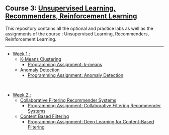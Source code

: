 ## Course 3: [Unsupervised Learning, Recommenders, Reinforcement Learning](https://www.coursera.org/learn/unsupervised-learning-recommenders-reinforcement-learning/home/info)
This repository contains all the optional and practice labs as well as the assignments of the course : Unsupervised Learning, Recommenders, Reinforcement Learning.

<hr/>

- [Week 1 :](https://github.com/RitoChak/Unsupervised-Learning-Recommenders-Reinforcement-Learning/tree/3852a87b5d3a45a04b21d8cc7861bc3c98f23595/Week%201)
  - [K-Means Clustering](https://github.com/RitoChak/Unsupervised-Learning-Recommenders-Reinforcement-Learning/tree/3852a87b5d3a45a04b21d8cc7861bc3c98f23595/Week%201/K-means%20Clustering)
    - [Programming Assignment: k-means](https://github.com/RitoChak/Unsupervised-Learning-Recommenders-Reinforcement-Learning/blob/3852a87b5d3a45a04b21d8cc7861bc3c98f23595/Week%201/K-means%20Clustering/C3_W1_KMeans_Assignment.ipynb)
  - [Anomaly Detection](https://github.com/RitoChak/Unsupervised-Learning-Recommenders-Reinforcement-Learning/tree/3852a87b5d3a45a04b21d8cc7861bc3c98f23595/Week%201/Anomaly%20Detection)
    - [Programming Assignment: Anomaly Detection](https://github.com/RitoChak/Unsupervised-Learning-Recommenders-Reinforcement-Learning/blob/3852a87b5d3a45a04b21d8cc7861bc3c98f23595/Week%201/Anomaly%20Detection/C3_W1_Anomaly_Detection.ipynb)

<br/>

- [Week 2 :](https://github.com/RitoChak/Unsupervised-Learning-Recommenders-Reinforcement-Learning/tree/0853f063c1091dd30fc187687c73335b7ec7922c/Week%202)
  - [Collaborative Filtering Recommender Systems](https://github.com/RitoChak/Unsupervised-Learning-Recommenders-Reinforcement-Learning/tree/5631c8d920ad6d8bfa2ead998efdf114986dd464/Week%202/Collaborative%20Filtering%20Recommender%20Systems)
    - [Programming Assignment: Collaborative Filtering Recommender Systems](https://github.com/RitoChak/Unsupervised-Learning-Recommenders-Reinforcement-Learning/blob/5631c8d920ad6d8bfa2ead998efdf114986dd464/Week%202/Collaborative%20Filtering%20Recommender%20Systems/C3_W2_Collaborative_RecSys_Assignment.ipynb)
  - [Content Based Filtering](https://github.com/RitoChak/Unsupervised-Learning-Recommenders-Reinforcement-Learning/tree/0853f063c1091dd30fc187687c73335b7ec7922c/Week%202/Content%20Based%20Filtering)
    - [Programming Assignment: Deep Learning for Content-Based Filtering](https://github.com/RitoChak/Unsupervised-Learning-Recommenders-Reinforcement-Learning/blob/0853f063c1091dd30fc187687c73335b7ec7922c/Week%202/Content%20Based%20Filtering/C3_W2_RecSysNN_Assignment.ipynb)
